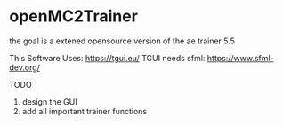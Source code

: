 # openMC2Trainer
the goal is a extened opensource version of the ae trainer 5.5

This Software Uses:
https://tgui.eu/
TGUI needs sfml:
https://www.sfml-dev.org/

TODO
1. design the GUI
2. add all important trainer functions
